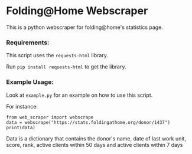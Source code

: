 # Folding@Home Webscraper
This is a python webscraper for folding@home's statistics page.

### Requirements:
This script uses the ```requests-html``` library.

Run ```pip install requests-html``` to get the library.

### Example Usage:
Look at ```example.py``` for an example on how to use this script.

For instance:
```
from web_scraper import webscrape
data = webscrape("https://stats.foldingathome.org/donor/1437")
print(data)
```
Data is a dictionary that contains the donor's name, date of last work unit, score, rank, active clients within 50 days and active clients within 7 days
